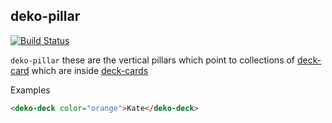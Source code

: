 ## deko-pillar

[![Build Status](https://travis-ci.org/Hi9Here/deko-deck.svg?branch=master)](https://travis-ci.org/Hi9Here/deko-deck)

`deko-pillar` these are the vertical pillars which point to collections of [deck-card](https://github.com/hi9here/deck-card) which are inside [deck-cards](https://github.com/hi9here/deck-cards)


Examples

```html
<deko-deck color="orange">Kate</deko-deck>
```
